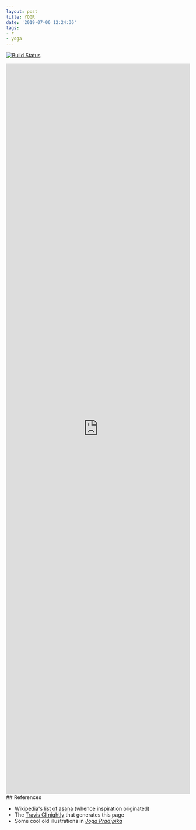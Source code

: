 ```yaml
---
layout: post
title: YOGR
date: '2019-07-06 12:24:36'
tags:
- r
- yoga
---
```


[![Build Status](https://travis-ci.org/deanturpin/yogr.svg?branch=master)](https://travis-ci.org/deanturpin/yogr)

<!--kg-card-end: markdown--><!--kg-card-begin: html--><iframe style="width: 100%; height: 2000px; border:none;" src="https://deanturpin.github.io/yogr/">
</iframe><!--kg-card-end: html-->
## References

- Wikipedia's [list of asana](https://en.wikipedia.org/wiki/List_of_asanas) (whence inspiration originated)
- The [Travis CI nightly](https://travis-ci.org/deanturpin/yogr) that generates this page
- Some cool old illustrations in _[Joga Pradīpikā](https://en.wikipedia.org/wiki/Joga_Prad%C4%ABpik%C4%81)_
